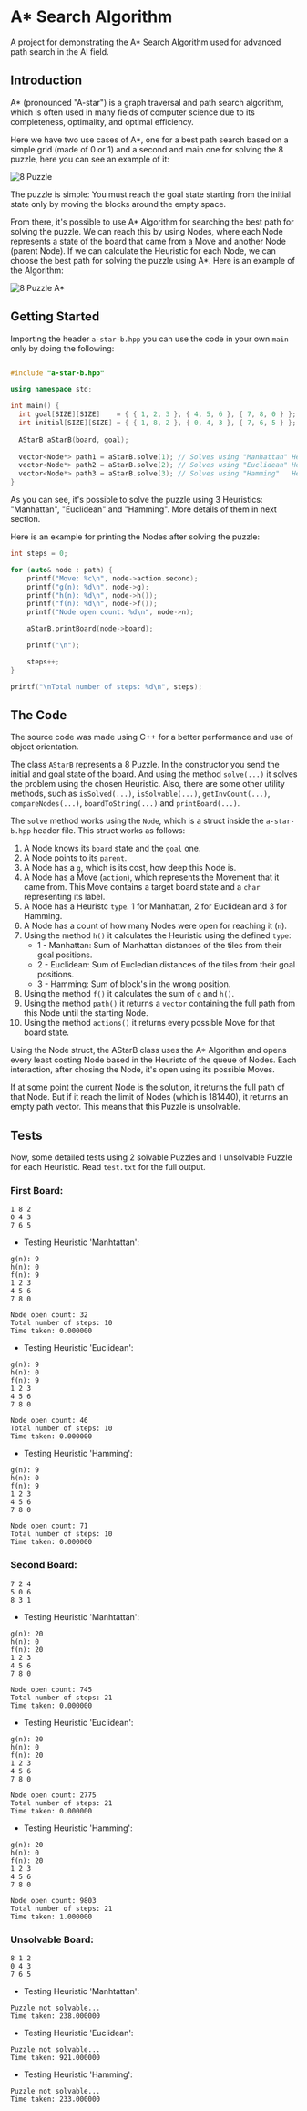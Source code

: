 # A* Search Algorithm

A project for demonstrating the A* Search Algorithm used for advanced path search in the AI field.

## Introduction

A* (pronounced "A-star") is a graph traversal and path search algorithm, which is often used in many fields of computer science due to its completeness, optimality, and optimal efficiency.

Here we have two use cases of A*, one for a best path search based on a simple grid (made of 0 or 1) and a second and main one for solving the 8 puzzle, here you can see an example of it:

![8 Puzzle](https://repository-images.githubusercontent.com/479162603/40499170-5c6a-4d00-a928-88784ebc4d3e)

The puzzle is simple: You must reach the goal state starting from the initial state only by moving the blocks around the empty space.

From there, it's possible to use A* Algorithm for searching the best path for solving the puzzle. We can reach this by using Nodes, where each Node represents a state of the board that came from a Move and another Node (parent Node). If we can calculate the Heuristic for each Node, we can choose the best path for solving the puzzle using A*. Here is an example of the Algorithm:

![8 Puzzle A*](https://miro.medium.com/max/819/1*Bz0qSCPmRb509DRYpYEEkQ.jpeg)

## Getting Started

Importing the header `a-star-b.hpp` you can use the code in your own `main` only by doing the following:
```cpp

#include "a-star-b.hpp"

using namespace std;

int main() {
  int goal[SIZE][SIZE]    = { { 1, 2, 3 }, { 4, 5, 6 }, { 7, 8, 0 } };
  int initial[SIZE][SIZE] = { { 1, 8, 2 }, { 0, 4, 3 }, { 7, 6, 5 } };
  
  AStarB aStarB(board, goal);
  
  vector<Node*> path1 = aStarB.solve(1); // Solves using "Manhattan" Heuristic
  vector<Node*> path2 = aStarB.solve(2); // Solves using "Euclidean" Heuristic
  vector<Node*> path3 = aStarB.solve(3); // Solves using "Hamming"   Heuristic
}
```

As you can see, it's possible to solve the puzzle using 3 Heuristics: "Manhattan", "Euclidean" and "Hamming". More details of them in next section.

Here is an example for printing the Nodes after solving the puzzle:
```cpp
int steps = 0;

for (auto& node : path) {
    printf("Move: %c\n", node->action.second);
    printf("g(n): %d\n", node->g);
    printf("h(n): %d\n", node->h());
    printf("f(n): %d\n", node->f());
    printf("Node open count: %d\n", node->n);

    aStarB.printBoard(node->board);

    printf("\n");

    steps++;
}

printf("\nTotal number of steps: %d\n", steps);
```

## The Code

The source code was made using C++ for a better performance and use of object orientation.

The class `AStarB` represents a 8 Puzzle. In the constructor you send the initial and goal state of the board. And using the method `solve(...)` it solves the problem using the chosen Heuristic. Also, there are some other utility methods, such as `isSolved(...)`, `isSolvable(...)`, `getInvCount(...)`, `compareNodes(...)`, `boardToString(...)` and `printBoard(...)`.

The `solve` method works using the `Node`, which is a struct inside the `a-star-b.hpp` header file. This struct works as follows:
1. A Node knows its `board` state and the `goal` one.
2. A Node points to its `parent`.
3. A Node has a `g`, which is its cost, how deep this Node is.
4. A Node has a Move (`action`), which represents the Movement that it came from. This Move contains a target board state and a `char` representing its label.
5. A Node has a Heuristc `type`. 1 for Manhattan, 2 for Euclidean and 3 for Hamming.
6. A Node has a count of how many Nodes were open for reaching it (`n`).
7. Using the method `h()` it calculates the Heuristic using the defined `type`:
    - 1 - Manhattan: Sum of Manhattan distances of the tiles from their goal positions.
    - 2 - Euclidean: Sum of Eucledian distances of the tiles from their goal positions.
    - 3 - Hamming: Sum of block's in the wrong position.
8. Using the method `f()` it calculates the sum of `g` and `h()`.
9. Using the method `path()` it returns a `vector` containing the full path from this Node until the starting Node.
10. Using the method `actions()` it returns every possible Move for that board state.

Using the Node struct, the AStarB class uses the A* Algorithm and opens every least costing Node based in the Heuristc of the queue of Nodes.
Each interaction, after chosing the Node, it's open using its possible Moves.

If at some point the current Node is the solution, it returns the full path of that Node. But if it reach the limit of Nodes (which is 181440), it returns an empty path vector. This means that this Puzzle is unsolvable.

## Tests

Now, some detailed tests using 2 solvable Puzzles and 1 unsolvable Puzzle for each Heuristic. Read `test.txt` for the full output.

### First Board:
```
1 8 2 
0 4 3 
7 6 5
```

- Testing Heuristic 'Manhtattan':
```
g(n): 9
h(n): 0
f(n): 9
1 2 3 
4 5 6 
7 8 0

Node open count: 32
Total number of steps: 10
Time taken: 0.000000
```

- Testing Heuristic 'Euclidean':
```
g(n): 9
h(n): 0
f(n): 9
1 2 3 
4 5 6 
7 8 0 

Node open count: 46
Total number of steps: 10
Time taken: 0.000000
```

- Testing Heuristic 'Hamming':
```
g(n): 9
h(n): 0
f(n): 9
1 2 3 
4 5 6 
7 8 0 

Node open count: 71
Total number of steps: 10
Time taken: 0.000000
```

### Second Board:
```
7 2 4 
5 0 6 
8 3 1 
```

- Testing Heuristic 'Manhtattan':
```
g(n): 20
h(n): 0
f(n): 20
1 2 3 
4 5 6 
7 8 0

Node open count: 745
Total number of steps: 21
Time taken: 0.000000
```

- Testing Heuristic 'Euclidean':
```
g(n): 20
h(n): 0
f(n): 20
1 2 3 
4 5 6 
7 8 0 

Node open count: 2775
Total number of steps: 21
Time taken: 0.000000
```

- Testing Heuristic 'Hamming':
```
g(n): 20
h(n): 0
f(n): 20
1 2 3 
4 5 6 
7 8 0 

Node open count: 9803
Total number of steps: 21
Time taken: 1.000000
```

### Unsolvable Board:
```
8 1 2
0 4 3 
7 6 5 
```

- Testing Heuristic 'Manhtattan':
```
Puzzle not solvable...
Time taken: 238.000000
```

- Testing Heuristic 'Euclidean':
```
Puzzle not solvable...
Time taken: 921.000000
```

- Testing Heuristic 'Hamming':
```
Puzzle not solvable...
Time taken: 233.000000
```
